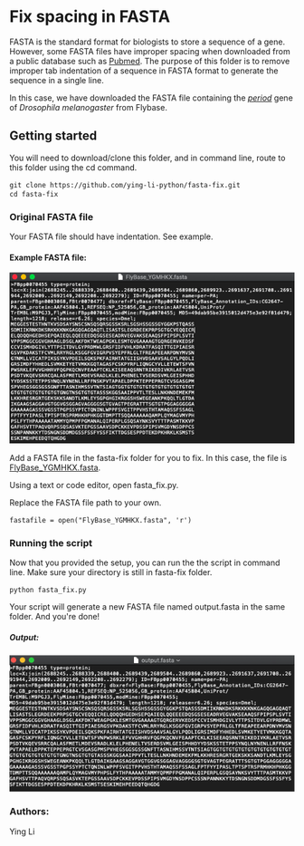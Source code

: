 # Fix spacing in FASTA 
FASTA is the standard format for biologists to store a sequence of a gene. However, some FASTA files have improper spacing when downloaded from a public database such as [Pubmed](https://www.ncbi.nlm.nih.gov/pubmed/). The purpose of this folder is to remove improper tab indentation of a sequence in FASTA format to generate the sequence in a single line. 


In this case, we have downloaded the FASTA file containing the <i>[period](http://flybase.org/download/sequence/FBgn0003068/FBpp)</i> gene of <i>Drosophila melanogaster </i> from Flybase. 

## Getting started

You will need to download/clone this folder, and in command line, route to this folder using the cd command. 
```
git clone https://github.com/ying-li-python/fasta-fix.git
cd fasta-fix 
```
### Original FASTA file 

Your FASTA file should have indentation. See example.  

#### Example FASTA file: 

<img src="https://raw.githubusercontent.com/ying-li-python/fasta-fix/master/Images/fasta_example.png"> 

Add a FASTA file in the fasta-fix folder for you to fix. In this case, the file is [FlyBase_YGMHKX.fasta](https://github.com/ying-li-python/fasta-fix/blob/master/FlyBase_YGMHKX.fasta).

Using a text or code editor, open fasta_fix.py. 

Replace the FASTA file path to your own. 

```
fastafile = open("FlyBase_YGMHKX.fasta", 'r')
```

### Running the script 
Now that you provided the setup, you can run the the script in command line. Make sure your directory is still in fasta-fix folder.

```
python fasta_fix.py 
```

Your script will generate a new FASTA file named output.fasta in the same folder. And you're done! 

##### Output: 

<img src="https://raw.githubusercontent.com/ying-li-python/fasta-fix/master/Images/output.png">


### Authors: 
Ying Li 


